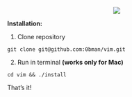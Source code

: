 <p align="center">
  <img src="https://raw.githubusercontent.com/0bman/vim/master/assets/demo.jpg"/>
</p>

**Installation:**

1. Clone repository

```
git clone git@github.com:0bman/vim.git
```

2. Run in terminal **(works only for Mac)**

```
cd vim && ./install
```

That’s it!
